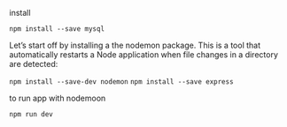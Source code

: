 install

`` npm install --save mysql `` 

Let’s start off by installing a the nodemon package. This is a tool that automatically restarts a Node application when file changes in a directory are detected:

`` npm install --save-dev nodemon `` 
``npm install --save express``

to run app with nodemoon

``npm run dev ``

